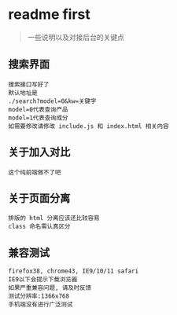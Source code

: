 # readme first

>一些说明以及对接后台的关键点

## 搜索界面

	搜索接口写好了
	默认地址是
	./search?model=0&kw=关键字
	model=0代表查询产品
	model=1代表查询成分
	如需要修改请修改 include.js 和 index.html 相关内容

## 关于加入对比

	这个纯前端做不了吧


## 关于页面分离

	排版的 html 分离应该还比较容易
	class 命名需认真区分


## 兼容测试
	
	firefox38, chrome43, IE9/10/11 safari
	IE9以下会提示下载浏览器
	如果严重兼容问题, 请及时反馈
	测试分辨率:1366x768
	手机端没有进行广泛测试
